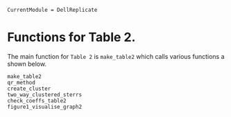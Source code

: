 ```@meta
CurrentModule = DellReplicate
```

# Functions for Table 2.

The main function for `Table 2` is `make_table2` which calls various functions a shown below. 

```@docs
make_table2
qr_method
create_cluster
two_way_clustered_sterrs
check_coeffs_table2
figure1_visualise_graph2
```